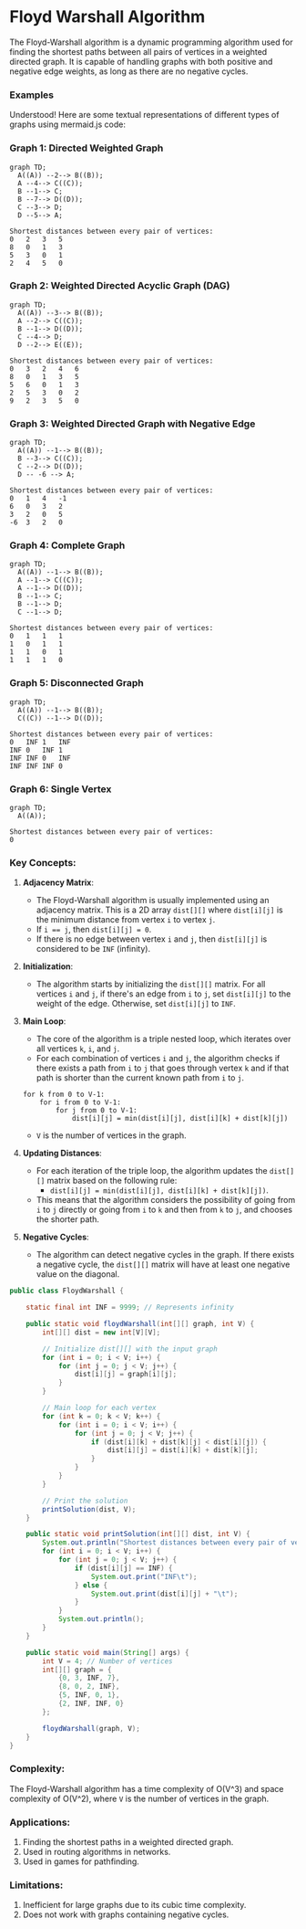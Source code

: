 # Floyd Warshall Algorithm

The Floyd-Warshall algorithm is a dynamic programming algorithm used for finding the shortest paths between all pairs of vertices in a weighted directed graph. It is capable of handling graphs with both positive and negative edge weights, as long as there are no negative cycles.

### Examples

Understood! Here are some textual representations of different types of graphs using mermaid.js code:

### Graph 1: Directed Weighted Graph

```mermaid
graph TD;
  A((A)) --2--> B((B));
  A --4--> C((C));
  B --1--> C;
  B --7--> D((D));
  C --3--> D;
  D --5--> A;
```

```
Shortest distances between every pair of vertices:
0	2	3	5	
8	0	1	3	
5	3	0	1	
2	4	5	0	
```

### Graph 2: Weighted Directed Acyclic Graph (DAG)

```mermaid
graph TD;
  A((A)) --3--> B((B));
  A --2--> C((C));
  B --1--> D((D));
  C --4--> D;
  D --2--> E((E));
```

```
Shortest distances between every pair of vertices:
0	3	2	4	6	
8	0	1	3	5	
5	6	0	1	3	
2	5	3	0	2	
9	2	3	5	0	
```

### Graph 3: Weighted Directed Graph with Negative Edge

```mermaid
graph TD;
  A((A)) --1--> B((B));
  B --3--> C((C));
  C --2--> D((D));
  D -- -6 --> A;
```

```
Shortest distances between every pair of vertices:
0	1	4	-1	
6	0	3	2	
3	2	0	5	
-6	3	2	0	
```

### Graph 4: Complete Graph

```mermaid
graph TD;
  A((A)) --1--> B((B));
  A --1--> C((C));
  A --1--> D((D));
  B --1--> C;
  B --1--> D;
  C --1--> D;
```

```
Shortest distances between every pair of vertices:
0	1	1	1	
1	0	1	1	
1	1	0	1	
1	1	1	0	
```

### Graph 5: Disconnected Graph

```mermaid
graph TD;
  A((A)) --1--> B((B));
  C((C)) --1--> D((D));
```

```
Shortest distances between every pair of vertices:
0	INF	1	INF	
INF	0	INF	1	
INF	INF	0	INF	
INF	INF	INF	0	
```

### Graph 6: Single Vertex

```mermaid
graph TD;
  A((A));
```

```
Shortest distances between every pair of vertices:
0	
```

### Key Concepts:
1. **Adjacency Matrix**:
   - The Floyd-Warshall algorithm is usually implemented using an adjacency matrix. This is a 2D array `dist[][]` where `dist[i][j]` is the minimum distance from vertex `i` to vertex `j`.
   - If `i == j`, then `dist[i][j] = 0`.
   - If there is no edge between vertex `i` and `j`, then `dist[i][j]` is considered to be `INF` (infinity).

2. **Initialization**:
   - The algorithm starts by initializing the `dist[][]` matrix. For all vertices `i` and `j`, if there's an edge from `i` to `j`, set `dist[i][j]` to the weight of the edge. Otherwise, set `dist[i][j]` to `INF`.

3. **Main Loop**:
   - The core of the algorithm is a triple nested loop, which iterates over all vertices `k`, `i`, and `j`.
   - For each combination of vertices `i` and `j`, the algorithm checks if there exists a path from `i` to `j` that goes through vertex `k` and if that path is shorter than the current known path from `i` to `j`.

   ```
   for k from 0 to V-1:
       for i from 0 to V-1:
           for j from 0 to V-1:
               dist[i][j] = min(dist[i][j], dist[i][k] + dist[k][j])
   ```

   - `V` is the number of vertices in the graph.

4. **Updating Distances**:
   - For each iteration of the triple loop, the algorithm updates the `dist[][]` matrix based on the following rule:
     - `dist[i][j] = min(dist[i][j], dist[i][k] + dist[k][j])`.
   - This means that the algorithm considers the possibility of going from `i` to `j` directly or going from `i` to `k` and then from `k` to `j`, and chooses the shorter path.

5. **Negative Cycles**:
   - The algorithm can detect negative cycles in the graph. If there exists a negative cycle, the `dist[][]` matrix will have at least one negative value on the diagonal.


```java
public class FloydWarshall {

    static final int INF = 9999; // Represents infinity

    public static void floydWarshall(int[][] graph, int V) {
        int[][] dist = new int[V][V];

        // Initialize dist[][] with the input graph
        for (int i = 0; i < V; i++) {
            for (int j = 0; j < V; j++) {
                dist[i][j] = graph[i][j];
            }
        }

        // Main loop for each vertex
        for (int k = 0; k < V; k++) {
            for (int i = 0; i < V; i++) {
                for (int j = 0; j < V; j++) {
                    if (dist[i][k] + dist[k][j] < dist[i][j]) {
                        dist[i][j] = dist[i][k] + dist[k][j];
                    }
                }
            }
        }

        // Print the solution
        printSolution(dist, V);
    }

    public static void printSolution(int[][] dist, int V) {
        System.out.println("Shortest distances between every pair of vertices:");
        for (int i = 0; i < V; i++) {
            for (int j = 0; j < V; j++) {
                if (dist[i][j] == INF) {
                    System.out.print("INF\t");
                } else {
                    System.out.print(dist[i][j] + "\t");
                }
            }
            System.out.println();
        }
    }

    public static void main(String[] args) {
        int V = 4; // Number of vertices
        int[][] graph = {
            {0, 3, INF, 7},
            {8, 0, 2, INF},
            {5, INF, 0, 1},
            {2, INF, INF, 0}
        };

        floydWarshall(graph, V);
    }
}
```

### Complexity:
The Floyd-Warshall algorithm has a time complexity of O(V^3) and space complexity of O(V^2), where `V` is the number of vertices in the graph.

### Applications:
1. Finding the shortest paths in a weighted directed graph.
2. Used in routing algorithms in networks.
3. Used in games for pathfinding.

### Limitations:
1. Inefficient for large graphs due to its cubic time complexity.
2. Does not work with graphs containing negative cycles.
